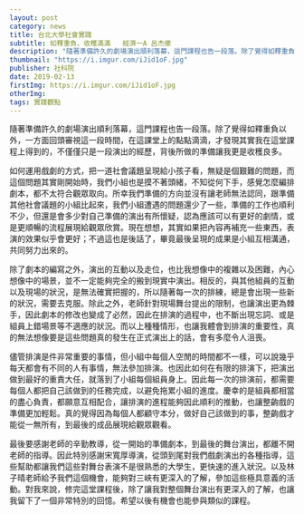 ```yaml
---
layout: post
category: news
title: 台北大學社會實踐
subtitle: 如釋重負、收穫滿滿   經濟一A 呂杰儫
description: "隨著準備許久的劇場演出順利落幕，這門課程也告一段落。除了覺得如釋重負以外，一方面回頭審視這一段時間，在這課堂上的點點滴滴，才發現其實我在這堂課程上得到的，不僅僅只是一段演出的經歷，背後所做的準備讓我更是收穫良多。..."
thumbnail: "https://i.imgur.com/iJid1oF.jpg"
publisher: 社科院
date: 2019-02-13
firstImg: https://i.imgur.com/iJid1oF.jpg
otherImg:
tags: 實踐觀點
---
```


隨著準備許久的劇場演出順利落幕，這門課程也告一段落。除了覺得如釋重負以外，一方面回頭審視這一段時間，在這課堂上的點點滴滴，才發現其實我在這堂課程上得到的，不僅僅只是一段演出的經歷，背後所做的準備讓我更是收穫良多。

如何運用戲劇的方式，把一道社會議題呈現給小孩子看，無疑是個艱難的問題，而這個問題其實剛開始時，我們小組也是摸不著頭緒，不知從何下手，感覺怎麼編排劇本，都不太符合觀眾取向。所幸我們準備的方向並沒有讓老師無法認同，跟準備其他社會議題的小組比起來，我們小組遭遇的問題還少了一些，準備的工作也順利不少，但還是會多少對自己準備的演出有所懷疑，認為應該可以有更好的劇情，或是更順暢的流程展現給觀眾欣賞。現在想想，其實如果把內容再補充一些東西，表演的效果似乎會更好；不過這也是後話了，畢竟最後呈現的成果是小組互相溝通，共同努力出來的。

除了劇本的編寫之外，演出的互動以及走位，也比我想像中的複雜以及困難，內心想像中的場景，並不一定能夠完全的搬到現實中演出。相反的，與其他組員的互動以及現場的狀況，是無法確實把握的，所以隨著每一次的排練，總是會出現一些新的狀況，需要去克服。除此之外，老師針對現場舞台提出的限制，也讓演出更為棘手，因此劇本的修改也變成了必然，因此在排演的過程中，也不斷出現忘詞、或是組員上錯場景等不適應的狀況。而以上種種情形，也讓我體會到排演的重要性，真的無法想像要是這些問題真的發生在正式演出上的話，會有多麼令人沮喪。

儘管排演是件非常重要的事情，但小組中每個人空閒的時間都不一樣，可以說幾乎每天都會有不同的人有事情，無法參加排演。也因此如何在有限的排演下，把演出做到最好的重責大任，就落到了小組每個組員身上。因此每一次的排演前，都需要每個人都把自己該做到的任務完成，以避免拖累小組的進度。慶幸的是組員都相當的盡心負責，都願意互相配合，讓排演的進程能夠因此順利的推動，也讓整齣戲的準備更加輕鬆。真的覺得因為每個人都顧守本分，做好自己該做到的事，整齣戲才能從一無所有，到最後的成品展現給觀眾觀看。

最後要感謝老師的辛勤教導，從一開始的準備劇本，到最後的舞台演出，都離不開老師的指導。因此特別感謝宋寬厚導演，從頭到尾對我們戲劇演出的各種指導，這些幫助都讓我們這些對舞台表演不是很熟悉的大學生，更快速的進入狀況。以及林子晴老師給予我們這個機會，能夠對三峽有更深入的了解，參加這些極具意義的活動。對我來說，修完這堂課程後，除了讓我對整個舞台演出有更深入的了解，也讓我留下了一個非常特別的回憶。希望以後有機會也能參與類似的課程。
